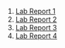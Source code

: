 1. [Lab Report 1](lab-report-1-week-2.html)
2. [Lab Report 2](lab-report-2-week-4.html)
3. [Lab Report 3](lab-report-3-week-6.html)
4. [Lab Report 4](lab-report-4-week-8.html)

